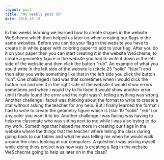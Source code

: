 ```yaml
---
layout: post
title: "My weekly post 05"
date: 2018-10-19
---
```



In this weeks learning we learned how to create shapes in the website WeScheme which then helped us later on when creating our flags in the same websites. Before you can do your flag in the website you have to create it in white paper with coloring paper to add to your flag. After you do it on your paper then you can start creating it in the website WeScheme, to create a geometry figure in the website you had to write it down in the left side of the website and then click the button "rub". An example of what you sould write in the left side of the website is (circle 25 "solid" "blue") and then after you write something like that in the left side you click the button 
'run". One challanged i had was that sometimes when i would click the button run and see it in the right side of the website it would show errors sometimes and when i would try to fix them it would show another error until i finally found the error and the right wasn't telling anything was wrong. Another challenge i faced was thinking about the format to write to create a star without asking the teacher for any help. But i finally learned the format i had to write to create the geometry figure which is (star 10 "solid" "red") or any color you want it to be. Another challenge i was facing was having to help my classmate who was sitting next to me while i was also trying to do my work. Somethings that helped me more in creating our flags in the website where the things that the teacher where telling the class during going back to our tables and what he was telling me when he would walk around the class looking at our computers. A question i was asking myself while doing thios project was how was is creating a flag in the website WeSchecme going to help us later on in the class?
